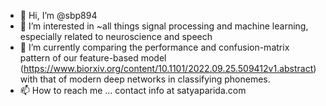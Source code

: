 - 👋 Hi, I’m @sbp894
- 👀 I’m interested in ~all things signal processing and machine learning, especially related to neuroscience and speech 
- 🌱 I’m currently comparing the performance and confusion-matrix pattern of our feature-based model (https://www.biorxiv.org/content/10.1101/2022.09.25.509412v1.abstract) with that of modern deep networks in classifying phonemes.
- 📫 How to reach me ... contact info at satyaparida.com

<!---
sbp894/sbp894 is a ✨ special ✨ repository because its `README.md` (this file) appears on your GitHub profile.
You can click the Preview link to take a look at your changes.
--->
